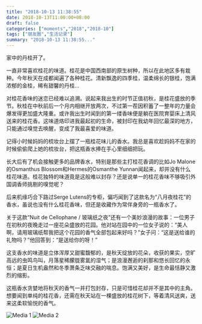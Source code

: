 ```yaml
---
title: "2018-10-13 11:38:55"
date: 2018-10-13T11:00:00+08:00
draft: false
categories: ["moments","2018","2018-10"]
tags: ["朋友圈","生活记录"]
summary: "2018-10-13 11:38:55..."
---
```


家中的丹桂开了。

一直非常喜欢桂花的味道。桂花是中国西南部的原生树种，所以在此地区多有栽种。今年秋天在成都闻遍了各种桂花。清新飘逸的四季桂，温柔绵长的银桂，饱满浓郁的金桂，稀有甜馨的丹桂…

对桂花香味的迷恋已经难以追溯。说起来我出生的时节正值初秋，是桂花盛放的季节。秋桂在中秋前后一个月内相继开放两次，不过第一茬因积蓄了一整年的力量会爆发得更加盛大隆重。或许我出生时闻到的第一缕香味便是躺在医院育婴床上清风送来的桂花香。这味道烙印进我最起初的生命，被封印在我幼年回忆最深的地方，只能通过嗅觉去唤醒，变成了我最喜爱的味道。

记得小时候妈妈的梳妆台上摆了一瓶桂花味儿的香水。我总是喜欢趁妈妈不在家的时候偷偷爬上她的梳妆台，把这瓶香水捧在手心里细细把玩。

长大后有了机会接触更多的品牌香水，特别是那些主打桂花香调的比如Jo Malone的Osmanthus Blossom和Hermes的Osmanthe Yunnan闻起来，却并没有什么桂花味道。桂花独特的味道竟是这般难以封存？还是说单一的桂花香味不够吸引外国调香师挑剔的嗅觉呢？

后来机缘巧合下路过Serge Lutens的专柜，偏巧闻到了这款名为“八月夜桂花”的香水，虽说也没有什么桂花香味，但还是收藏作为常伴身旁的一瓶香水了。

关于这款“Nuit de Cellophane / 玻璃纸之夜”还有一个美妙浪漫的故事：一位男子在初秋的夜晚走过一座花朵盛放的花园。他对站在园中的一位女子说的：“美人啊，请用玻璃纸帮我把这个花园的香气全部包起来好吗？”女子问：“这是送给谁的礼物吗？”他回答到：“是送给你的呀！”

这支香水的味道是立体浑厚又甜蜜馥郁的，是秋天绽放的花朵，收获的果实，空旷高远的虫鸣鸟叫，月落星稀朦胧雾氲的湿气；是浪漫邂逅的刹那和悠长回忆的永恒；是夏日生机盎然和冬季萧条乏味交融的喘息。饱满又美好，是生命最恬静又激烈的缩影。

这瓶香水贪婪地将秋天的香气一并打包封存，只是可惜桂花却并不是其中的主角。想要闻到单纯的桂花香，还需在秋天站在一棵盛放的桂花树下，等着清风送爽，送来这柔软愉悦的香气。

![Media 1](/Moments/photos/2018-10-13/201810131138550.jpg)
![Media 2](/Moments/photos/2018-10-13/201810131138551.jpg)


